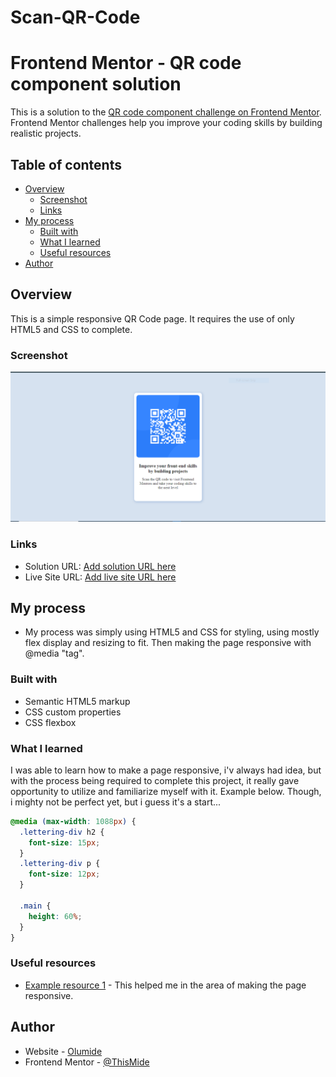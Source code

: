 # Scan-QR-Code

# Frontend Mentor - QR code component solution

This is a solution to the [QR code component challenge on Frontend Mentor](https://www.frontendmentor.io/challenges/qr-code-component-iux_sIO_H). Frontend Mentor challenges help you improve your coding skills by building realistic projects.

## Table of contents

- [Overview](#overview)
  - [Screenshot](#screenshot)
  - [Links](#links)
- [My process](#my-process)
  - [Built with](#built-with)
  - [What I learned](#what-i-learned)
  - [Useful resources](#useful-resources)
- [Author](#author)

## Overview

This is a simple responsive QR Code page. It requires the use of only HTML5 and CSS to complete.

### Screenshot

![](./images/Screenshot.PNG)

### Links

- Solution URL: [Add solution URL here](https://github.com/ThisMide/Scan-QR-Code)
- Live Site URL: [Add live site URL here](https://thismide.github.io/Scan-QR-Code/)

## My process

- My process was simply using HTML5 and CSS for styling, using mostly flex display and resizing to fit. Then making the page responsive with @media "tag".

### Built with

- Semantic HTML5 markup
- CSS custom properties
- CSS flexbox

### What I learned

I was able to learn how to make a page responsive, i'v always had idea, but with the process being required to complete this project, it really gave opportunity to utilize and familiarize myself with it. Example below. Though, i mighty not be perfect yet, but i guess it's a start...

```css
@media (max-width: 1088px) {
  .lettering-div h2 {
    font-size: 15px;
  }
  .lettering-div p {
    font-size: 12px;
  }

  .main {
    height: 60%;
  }
}
```

### Useful resources

- [Example resource 1](https://www.youtube.com/watch?v=K24lUqcT0Ms&t=286s) - This helped me in the area of making the page responsive.

## Author

- Website - [Olumide](https://github.com/ThisMide)
- Frontend Mentor - [@ThisMide](https://www.frontendmentor.io/profile/ThisMide)
